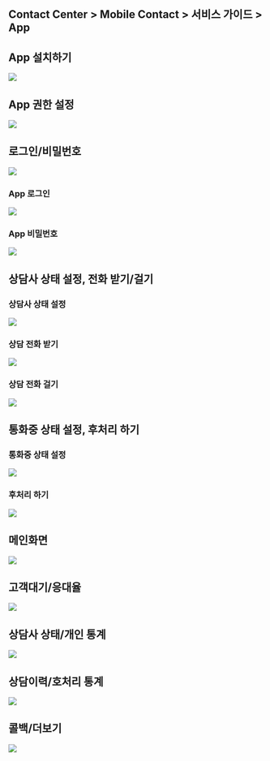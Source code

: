 ## Contact Center > Mobile Contact > 서비스 가이드 > App

## App 설치하기
![](http://static.toastoven.net/prod_contact_center/MC_app_1_(1).png)

## App 권한 설정
![](http://static.toastoven.net/prod_contact_center/MC_app_2_(1).png)

## 로그인/비밀번호
![](http://static.toastoven.net/prod_contact_center/MC_app_3_(1).png)

### App 로그인
![](http://static.toastoven.net/prod_contact_center/MC_app_4_(1).png)

### App 비밀번호
![](http://static.toastoven.net/prod_contact_center/MC_app_5_(1).png)

## 상담사 상태 설정, 전화 받기/걸기
### 상담사 상태 설정
![](http://static.toastoven.net/prod_contact_center/MC_app_6_(1).png)

### 상담 전화 받기
![](http://static.toastoven.net/prod_contact_center/MC_app_7_(1).png)

### 상담 전화 걸기
![](http://static.toastoven.net/prod_contact_center/MC_app_8_(1).png)

## 통화중 상태 설정, 후처리 하기
### 통화중 상태 설정
![](http://static.toastoven.net/prod_contact_center/MC_app_9_(1).png)

### 후처리 하기
![](http://static.toastoven.net/prod_contact_center/MC_app_10_(1).png)

## 메인화면
![](http://static.toastoven.net/prod_contact_center/MC_app_11_(1).png)

## 고객대기/응대율
![](http://static.toastoven.net/prod_contact_center/MC_app_12_(1).png)

## 상담사 상태/개인 통계
![](http://static.toastoven.net/prod_contact_center/MC_app_13_(1).png)

## 상담이력/호처리 통계
![](http://static.toastoven.net/prod_contact_center/MC_app_14_(1).png)

## 콜백/더보기
![](http://static.toastoven.net/prod_contact_center/MC_app_15_(1).png)
